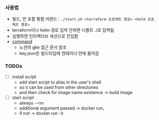 ### 사용법
- 빌드, 런 포함 통합 커맨드 : `./start.sh <terraform 프로젝트 경로> <helm 프로젝트 경로>`
- terraform이나 helm 경로 입력 안하면 디폴트 ./로 입력됨
- 실행하면 인터렉티브 세션으로 진입함
- [command](https://www.notion.so/gke-1d290ab6365f808ab786eafd6bf57a63)
    - 노션의 gke 접근 문서 참조
    - key.json은 빌드타임에 컨테이너 안에 들어감

### TODOs
- [ ] install script
    - add start script to alias in the user's shell
    - so it can be used from other directories
    - and then check for image name existence -> build image
- [ ] start script
    - always --rm
    - additional argument passed -> docker run,
    - if not -> docker run -it